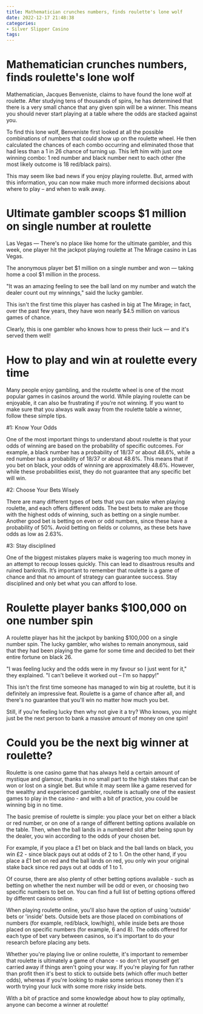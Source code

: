```yaml
---
title: Mathematician crunches numbers, finds roulette's lone wolf
date: 2022-12-17 21:48:38
categories:
- Silver Slipper Casino
tags:
---
```



#  Mathematician crunches numbers, finds roulette's lone wolf

Mathematician, Jacques Benveniste, claims to have found the lone wolf at roulette. After studying tens of thousands of spins, he has determined that there is a very small chance that any given spin will be a winner. This means you should never start playing at a table where the odds are stacked against you.

To find this lone wolf, Benveniste first looked at all the possible combinations of numbers that could show up on the roulette wheel. He then calculated the chances of each combo occurring and eliminated those that had less than a 1 in 26 chance of turning up. This left him with just one winning combo: 1 red number and black number next to each other (the most likely outcome is 18 red/black pairs).

This may seem like bad news if you enjoy playing roulette. But, armed with this information, you can now make much more informed decisions about where to play – and when to walk away.

#  Ultimate gambler scoops $1 million on single number at roulette

Las Vegas — There's no place like home for the ultimate gambler, and this week, one player hit the jackpot playing roulette at The Mirage casino in Las Vegas.

The anonymous player bet $1 million on a single number and won — taking home a cool $1 million in the process.

"It was an amazing feeling to see the ball land on my number and watch the dealer count out my winnings," said the lucky gambler.

This isn't the first time this player has cashed in big at The Mirage; in fact, over the past few years, they have won nearly $4.5 million on various games of chance.

Clearly, this is one gambler who knows how to press their luck — and it's served them well!

#  How to play and win at roulette every time

Many people enjoy gambling, and the roulette wheel is one of the most popular games in casinos around the world. While playing roulette can be enjoyable, it can also be frustrating if you’re not winning. If you want to make sure that you always walk away from the roulette table a winner, follow these simple tips.

#1: Know Your Odds

One of the most important things to understand about roulette is that your odds of winning are based on the probability of specific outcomes. For example, a black number has a probability of 18/37 or about 48.6%, while a red number has a probability of 18/37 or about 48.6%. This means that if you bet on black, your odds of winning are approximately 48.6%. However, while these probabilities exist, they do not guarantee that any specific bet will win.

#2: Choose Your Bets Wisely

There are many different types of bets that you can make when playing roulette, and each offers different odds. The best bets to make are those with the highest odds of winning, such as betting on a single number. Another good bet is betting on even or odd numbers, since these have a probability of 50%. Avoid betting on fields or columns, as these bets have odds as low as 2.63%.

#3: Stay disciplined


One of the biggest mistakes players make is wagering too much money in an attempt to recoup losses quickly. This can lead to disastrous results and ruined bankrolls. It’s important to remember that roulette is a game of chance and that no amount of strategy can guarantee success. Stay disciplined and only bet what you can afford to lose.

#  Roulette player banks $100,000 on one number spin

A roulette player has hit the jackpot by banking $100,000 on a single number spin. The lucky gambler, who wishes to remain anonymous, said that they had been playing the game for some time and decided to bet their entire fortune on black 26.

"I was feeling lucky and the odds were in my favour so I just went for it," they explained. "I can't believe it worked out – I'm so happy!"

This isn't the first time someone has managed to win big at roulette, but it is definitely an impressive feat. Roulette is a game of chance after all, and there's no guarantee that you'll win no matter how much you bet.

Still, if you're feeling lucky then why not give it a try? Who knows, you might just be the next person to bank a massive amount of money on one spin!

#  Could you be the next big winner at roulette?

 Roulette is one casino game that has always held a certain amount of mystique and glamour, thanks in no small part to the high stakes that can be won or lost on a single bet. But while it may seem like a game reserved for the wealthy and experienced gambler, roulette is actually one of the easiest games to play in the casino - and with a bit of practice, you could be winning big in no time.

The basic premise of roulette is simple: you place your bet on either a black or red number, or on one of a range of different betting options available on the table. Then, when the ball lands in a numbered slot after being spun by the dealer, you win according to the odds of your chosen bet.

For example, if you place a £1 bet on black and the ball lands on black, you win £2 - since black pays out at odds of 2 to 1. On the other hand, if you place a £1 bet on red and the ball lands on red, you only win your original stake back since red pays out at odds of 1 to 1.

Of course, there are also plenty of other betting options available - such as betting on whether the next number will be odd or even, or choosing two specific numbers to bet on. You can find a full list of betting options offered by different casinos online.

When playing roulette online, you'll also have the option of using 'outside' bets or 'inside' bets. Outside bets are those placed on combinations of numbers (for example, red/black, low/high), while inside bets are those placed on specific numbers (for example, 6 and 8). The odds offered for each type of bet vary between casinos, so it's important to do your research before placing any bets.

Whether you're playing live or online roulette, it's important to remember that roulette is ultimately a game of chance - so don't let yourself get carried away if things aren't going your way. If you're playing for fun rather than profit then it's best to stick to outside bets (which offer much better odds), whereas if you're looking to make some serious money then it's worth trying your luck with some more risky inside bets.

With a bit of practice and some knowledge about how to play optimally, anyone can become a winner at roulette!